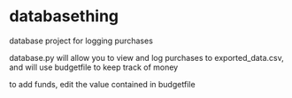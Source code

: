 # databasething
database project for logging purchases

database.py will allow you to view and log purchases to exported_data.csv, and will use budgetfile to keep track of money

to add funds, edit the value contained in budgetfile
